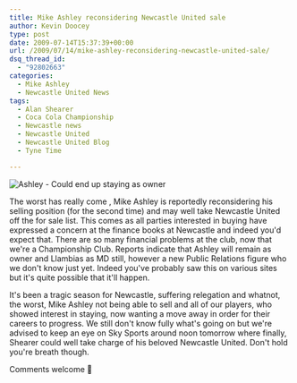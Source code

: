 ```yaml
---
title: Mike Ashley reconsidering Newcastle United sale
author: Kevin Doocey
type: post
date: 2009-07-14T15:37:39+00:00
url: /2009/07/14/mike-ashley-reconsidering-newcastle-united-sale/
dsq_thread_id:
  - "92802663"
categories:
  - Mike Ashley
  - Newcastle United News
tags:
  - Alan Shearer
  - Coca Cola Championship
  - Newcastle news
  - Newcastle United
  - Newcastle United Blog
  - Tyne Time

---
```

![Ashley - Could end up staying as owner](https://static.guim.co.uk/sys-images/Football/Clubs/Club%20Home/2009/2/10/1234306076176/Mike-Ashley-001.jpg)

The worst has really come  , Mike Ashley is reportedly reconsidering his selling position (for the second time) and may well take Newcastle United off the for sale list. This comes as all parties interested in buying have expressed a concern at the finance books at Newcastle and indeed you'd expect that. There are so many financial problems at the club, now that we're a Championship Club. Reports indicate that Ashley will remain as owner and Llambias as MD still, however a new Public Relations figure who we don't know just yet. Indeed you've probably saw this on various sites but it's quite possible that it'll happen.

It's been a tragic season for Newcastle, suffering relegation and whatnot, the worst, Mike Ashley not being able to sell and all of our players, who showed interest in staying, now wanting a move away in order for their careers to progress. We still don't know fully what's going on but we're advised to keep an eye on Sky Sports around noon tomorrow where finally, Shearer could well take charge of his beloved Newcastle United. Don't hold you're breath though.

Comments welcome 🙂

